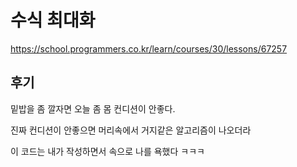# 수식 최대화

https://school.programmers.co.kr/learn/courses/30/lessons/67257

## 후기

밑밥을 좀 깔자면 오늘 좀 몸 컨디션이 안좋다.

진짜 컨디션이 안좋으면 머리속에서 거지같은 알고리즘이 나오더라

이 코드는 내가 작성하면서 속으로 나를 욕했다 ㅋㅋㅋ
